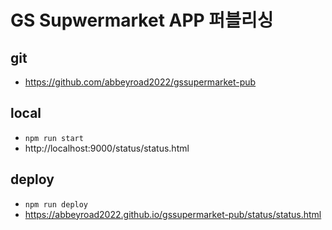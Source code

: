 # GS Supwermarket APP 퍼블리싱




## git
- https://github.com/abbeyroad2022/gssupermarket-pub

## local
- `npm run start`
- http://localhost:9000/status/status.html

## deploy
- `npm run deploy`
- https://abbeyroad2022.github.io/gssupermarket-pub/status/status.html